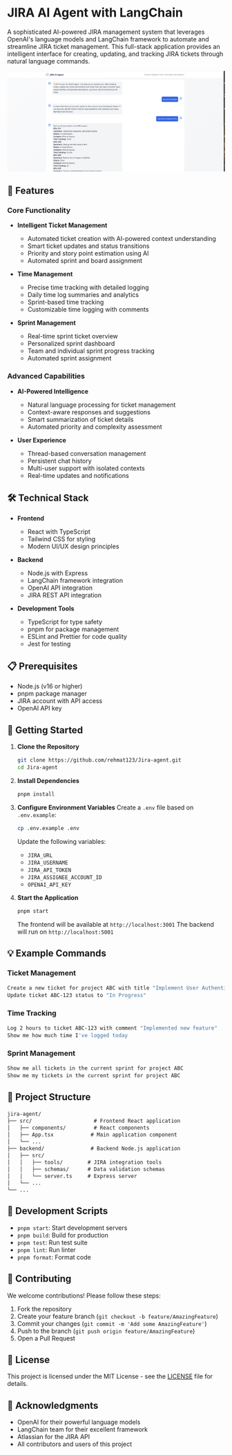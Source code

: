 # JIRA AI Agent with LangChain

A sophisticated AI-powered JIRA management system that leverages OpenAI's language models and LangChain framework to automate and streamline JIRA ticket management. This full-stack application provides an intelligent interface for creating, updating, and tracking JIRA tickets through natural language commands.

![JIRA AI Agent Interface](image.png)

## 🚀 Features

### Core Functionality
- **Intelligent Ticket Management**
  - Automated ticket creation with AI-powered context understanding
  - Smart ticket updates and status transitions
  - Priority and story point estimation using AI
  - Automated sprint and board assignment

- **Time Management**
  - Precise time tracking with detailed logging
  - Daily time log summaries and analytics
  - Sprint-based time tracking
  - Customizable time logging with comments

- **Sprint Management**
  - Real-time sprint ticket overview
  - Personalized sprint dashboard
  - Team and individual sprint progress tracking
  - Automated sprint assignment

### Advanced Capabilities
- **AI-Powered Intelligence**
  - Natural language processing for ticket management
  - Context-aware responses and suggestions
  - Smart summarization of ticket details
  - Automated priority and complexity assessment

- **User Experience**
  - Thread-based conversation management
  - Persistent chat history
  - Multi-user support with isolated contexts
  - Real-time updates and notifications

## 🛠️ Technical Stack

- **Frontend**
  - React with TypeScript
  - Tailwind CSS for styling
  - Modern UI/UX design principles

- **Backend**
  - Node.js with Express
  - LangChain framework integration
  - OpenAI API integration
  - JIRA REST API integration

- **Development Tools**
  - TypeScript for type safety
  - pnpm for package management
  - ESLint and Prettier for code quality
  - Jest for testing

## 📋 Prerequisites

- Node.js (v16 or higher)
- pnpm package manager
- JIRA account with API access
- OpenAI API key

## 🚀 Getting Started

1. **Clone the Repository**
   ```bash
   git clone https://github.com/rehmat123/Jira-agent.git
   cd Jira-agent
   ```

2. **Install Dependencies**
   ```bash
   pnpm install
   ```

3. **Configure Environment Variables**
   Create a `.env` file based on `.env.example`:
   ```bash
   cp .env.example .env
   ```
   Update the following variables:
   - `JIRA_URL`
   - `JIRA_USERNAME`
   - `JIRA_API_TOKEN`
   - `JIRA_ASSIGNEE_ACCOUNT_ID`
   - `OPENAI_API_KEY`

4. **Start the Application**
   ```bash
   pnpm start
   ```
   The frontend will be available at `http://localhost:3001`
   The backend will run on `http://localhost:5001`

## 💡 Example Commands

### Ticket Management
```bash
Create a new ticket for project ABC with title "Implement User Authentication"
Update ticket ABC-123 status to "In Progress"
```

### Time Tracking
```bash
Log 2 hours to ticket ABC-123 with comment "Implemented new feature"
Show me how much time I've logged today
```

### Sprint Management
```bash
Show me all tickets in the current sprint for project ABC
Show me my tickets in the current sprint for project ABC
```

## 📁 Project Structure

```
jira-agent/
├── src/                    # Frontend React application
│   ├── components/         # React components
│   ├── App.tsx            # Main application component
│   └── ...
├── backend/               # Backend Node.js application
│   ├── src/
│   │   ├── tools/        # JIRA integration tools
│   │   ├── schemas/      # Data validation schemas
│   │   └── server.ts     # Express server
│   └── ...
└── ...
```

## 🔧 Development Scripts

- `pnpm start`: Start development servers
- `pnpm build`: Build for production
- `pnpm test`: Run test suite
- `pnpm lint`: Run linter
- `pnpm format`: Format code

## 🤝 Contributing

We welcome contributions! Please follow these steps:

1. Fork the repository
2. Create your feature branch (`git checkout -b feature/AmazingFeature`)
3. Commit your changes (`git commit -m 'Add some AmazingFeature'`)
4. Push to the branch (`git push origin feature/AmazingFeature`)
5. Open a Pull Request

## 📝 License

This project is licensed under the MIT License - see the [LICENSE](LICENSE) file for details.

## 🙏 Acknowledgments

- OpenAI for their powerful language models
- LangChain team for their excellent framework
- Atlassian for the JIRA API
- All contributors and users of this project